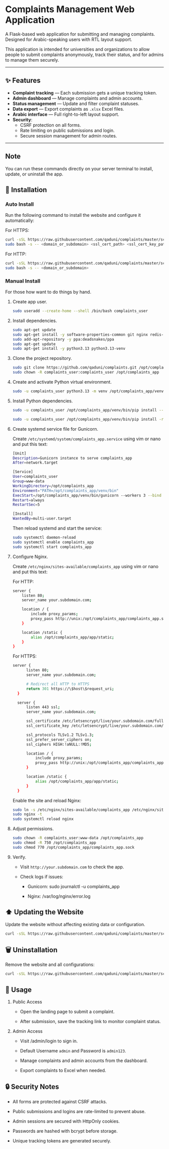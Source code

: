 # Complaints Management Web Application

A Flask-based web application for submitting and managing complaints.  
Designed for Arabic-speaking users with RTL layout support.  

This application is intended for universities and organizations to allow people to submit complaints anonymously, track their status, and for admins to manage them securely.

---

## ✨ Features

- **Complaint tracking** — Each submission gets a unique tracking token.
- **Admin dashboard** — Manage complaints and admin accounts.
- **Status management** — Update and filter complaint statuses.
- **Data export** — Export complaints as `.xlsx` Excel files.
- **Arabic interface** — Full right-to-left layout support.
- **Security**:
  - CSRF protection on all forms.
  - Rate limiting on public submissions and login.
  - Secure session management for admin routes.

---

## Note

You can run these commands directly on your server terminal to install, update, or uninstall the app.

## 🚀 Installation

### Auto Install

Run the following command to install the website and configure it automatically:

For HTTPS:

```bash
curl -sSL https://raw.githubusercontent.com/qaduni/complaints/master/scripts/deploy_app.sh | \
sudo bash -s -- <domain_or_subdomain> <ssl_cert_path> <ssl_cert_key_path>
```

For HTTP:

```bash
curl -sSL https://raw.githubusercontent.com/qaduni/complaints/master/scripts/deploy_app.sh | \
sudo bash -s -- <domain_or_subdomain>
```

### Manual Install

For those how want to do things by hand.

1. Create app user.

    ```bash
    sudo useradd --create-home --shell /bin/bash complaints_user
    ```

2. Install dependencies.

    ```bash
    sudo apt-get update
    sudo apt-get install -y software-properties-common git nginx redis-server
    sudo add-apt-repository -y ppa:deadsnakes/ppa
    sudo apt-get update
    sudo apt-get install -y python3.13 python3.13-venv
    ```

3. Clone the project repository.

    ```bash
    sudo git clone https://github.com/qaduni/complaints.git /opt/complaints_app
    sudo chown -R complaints_user:complaints_user /opt/complaints_app
    ```

4. Create and activate Python virtual environment.

    ```bash
    sudo -u complaints_user python3.13 -m venv /opt/complaints_app/venv
    ```

5. Install Python dependencies.

    ```bash
    sudo -u complaints_user /opt/complaints_app/venv/bin/pip install --upgrade pip wheel setuptools

    sudo -u complaints_user /opt/complaints_app/venv/bin/pip install -r /opt/complaints_app/requirements.txt
    ```

6. Create systemd service file for Gunicorn.

    Create `/etc/systemd/system/complaints_app.service` using vim or nano and put this text:

    ```bash
    [Unit]
    Description=Gunicorn instance to serve complaints_app
    After=network.target

    [Service]
    User=complaints_user
    Group=www-data
    WorkingDirectory=/opt/complaints_app
    Environment="PATH=/opt/complaints_app/venv/bin"
    ExecStart=/opt/complaints_app/venv/bin/gunicorn --workers 3 --bind unix:/opt/complaints_app/complaints_app.sock -m 007 wsgi:app
    Restart=always
    RestartSec=5

    [Install]
    WantedBy=multi-user.target
    ```

    Then reload systemd and start the service:

    ```bash
    sudo systemctl daemon-reload
    sudo systemctl enable complaints_app
    sudo systemctl start complaints_app
    ```

7. Configure Nginx.

    Create `/etc/nginx/sites-available/complaints_app` using vim or nano and put this text:

    For HTTP:

    ```bash
    server {
        listen 80;
        server_name your.subdomain.com;

        location / {
            include proxy_params;
            proxy_pass http://unix:/opt/complaints_app/complaints_app.sock;
        }

        location /static {
            alias /opt/complaints_app/app/static;
        }
    }
    ```

    For HTTPS:

    ```bash
    server {
          listen 80;
          server_name your.subdomain.com;

          # Redirect all HTTP to HTTPS
          return 301 https://\$host\$request_uri;
      }

      server {
          listen 443 ssl;
          server_name your.subdomain.com;

          ssl_certificate /etc/letsencrypt/live/your.subdomain.com/fullchain.pem;
          ssl_certificate_key /etc/letsencrypt/live/your.subdomain.com/privkey.pem;

          ssl_protocols TLSv1.2 TLSv1.3;
          ssl_prefer_server_ciphers on;
          ssl_ciphers HIGH:!aNULL:!MD5;

          location / {
              include proxy_params;
              proxy_pass http://unix:/opt/complaints_app/complaints_app.sock;
          }

          location /static {
              alias /opt/complaints_app/app/static;
          }
      }
    ```

    Enable the site and reload Nginx:

    ```bash
    sudo ln -s /etc/nginx/sites-available/complaints_app /etc/nginx/sites-enabled/
    sudo nginx -t
    sudo systemctl reload nginx
    ```

8. Adjust permissions.

    ```bash
    sudo chown -R complaints_user:www-data /opt/complaints_app
    sudo chmod -R 750 /opt/complaints_app
    sudo chmod 770 /opt/complaints_app/complaints_app.sock
    ```

9. Verify.
    - Visit `http://your.subdomain.com` to check the app.

    - Check logs if issues:

      - Gunicorn: sudo journalctl -u complaints_app

      - Nginx: /var/log/nginx/error.log

## ⬆️ Updating the Website

Update the website without affecting existing data or configuration.

```bash
curl -sSL https://raw.githubusercontent.com/qaduni/complaints/master/scripts/update_app.sh | sudo bash
```

## 🗑 Uninstallation

Remove the website and all configurations:

```bash
curl -sSL https://raw.githubusercontent.com/qaduni/complaints/master/scripts/uninstall_app.sh | sudo bash
```

## 📖 Usage

1. Public Access

    - Open the landing page to submit a complaint.

    - After submission, save the tracking link to monitor complaint status.

2. Admin Access

    - Visit /admin/login to sign in.

    - Default Username `admin` and Password is `admin123`.

    - Manage complaints and admin accounts from the dashboard.

    - Export complaints to Excel when needed.

## 🔒 Security Notes

- All forms are protected against CSRF attacks.

- Public submissions and logins are rate-limited to prevent abuse.

- Admin sessions are secured with HttpOnly cookies.

- Passwords are hashed with bcrypt before storage.

- Unique tracking tokens are generated securely.
